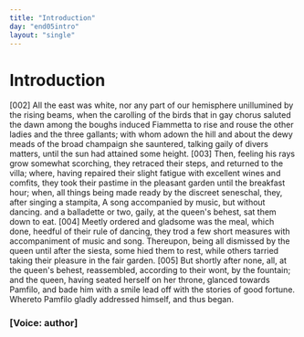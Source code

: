 ```yaml
---
title: "Introduction"
day: "end05intro"
layout: "single"
---
```

<div id="d05intro" type="introduction" who="author">
 <h1>
  Introduction
 </h1>
 <p>
  <a name="p05980002">
   [002]
  </a>
  All
  the east was white, nor any part of our hemisphere
 unillumined
 by the rising beams, when the carolling of the birds that in
 gay chorus saluted the dawn among the boughs induced Fiammetta
 to rise and rouse the other ladies and the three gallants; with whom
 adown the hill and about the dewy meads of the broad champaign
 she sauntered, talking gaily of divers matters, until the sun had
      attained some height.
  <a name="p05980003">
   [003]
  </a>
  Then, feeling his rays grow somewhat
 scorching, they retraced their steps, and returned to the villa; where,
 having repaired their slight fatigue with excellent wines and comfits,
 they took their pastime in the pleasant garden until the breakfast
 hour; when, all things being made ready by the discreet seneschal,
 they, after singing a stampita,
  <note>
   A song accompanied by music, but
 without dancing.
  </note>
  and a balladette or two, gaily, at the
 queen's behest, sat them down to eat.
  <a name="p05980004">
   [004]
  </a>
  Meetly ordered and gladsome
 was the meal, which done, heedful of their rule of dancing, they
 trod a few short measures with accompaniment of music and song.
 Thereupon, being all dismissed by the queen until after the siesta,
 some hied them to rest, while others tarried taking their pleasure in
 the fair garden.
  <a name="p05980005">
   [005]
  </a>
  But shortly after none, all, at the queen's behest,
 reassembled, according to their wont, by the fountain; and the
 queen, having seated herself on her throne, glanced towards Pamfilo,
 and bade him with a smile lead off with the stories of good fortune.
 Whereto Pamfilo gladly addressed himself, and thus began.
 </p>
 <p>
  <h3>
   [Voice: author]
  </h3>
 </p>
</div>